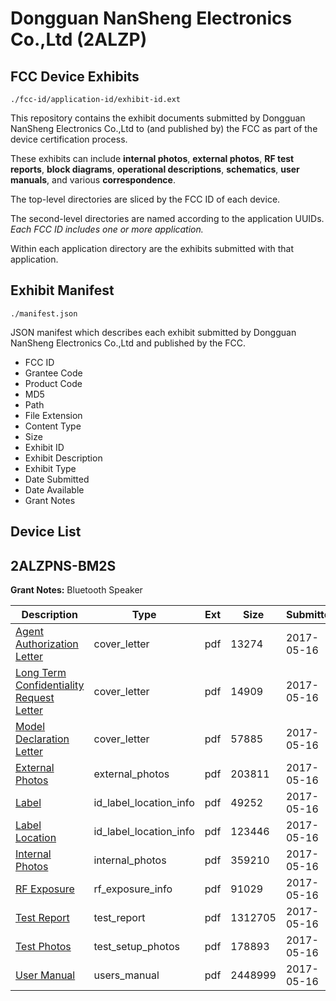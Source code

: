 # Dongguan NanSheng Electronics Co.,Ltd (2ALZP)
## FCC Device Exhibits

```
./fcc-id/application-id/exhibit-id.ext
```

This repository contains the exhibit documents submitted by Dongguan NanSheng Electronics Co.,Ltd to (and published by) the FCC as part of the device certification process.

These exhibits can include **internal photos**, **external photos**, **RF test reports**, **block diagrams**, **operational descriptions**, **schematics**, **user manuals**, and various **correspondence**.

The top-level directories are sliced by the FCC ID of each device.

The second-level directories are named according to the application UUIDs. *Each FCC ID includes one or more application.*

Within each application directory are the exhibits submitted with that application. 

## Exhibit Manifest

```
./manifest.json
```

JSON manifest which describes each exhibit submitted by Dongguan NanSheng Electronics Co.,Ltd and published by the FCC.

- FCC ID
- Grantee Code
- Product Code
- MD5
- Path
- File Extension
- Content Type
- Size
- Exhibit ID
- Exhibit Description
- Exhibit Type
- Date Submitted
- Date Available
- Grant Notes

## Device List
## 2ALZPNS-BM2S
**Grant Notes:** Bluetooth Speaker

| Description | Type | Ext | Size | Submitted | Available |
| ----------- | ---- | --- | ---- | --------- | --------- |
| [Agent Authorization Letter](2ALZPNS-BM2S/d09a65789fca08965ec15b8e0611d786/3393598.pdf) | cover_letter | pdf | 13274 | 2017-05-16 | 2017-05-16 |
| [Long Term Confidentiality Request Letter](2ALZPNS-BM2S/d09a65789fca08965ec15b8e0611d786/3393605.pdf) | cover_letter | pdf | 14909 | 2017-05-16 | 2017-05-16 |
| [Model Declaration Letter](2ALZPNS-BM2S/d09a65789fca08965ec15b8e0611d786/3393606.pdf) | cover_letter | pdf | 57885 | 2017-05-16 | 2017-05-16 |
| [External Photos](2ALZPNS-BM2S/d09a65789fca08965ec15b8e0611d786/3393600.pdf) | external_photos | pdf | 203811 | 2017-05-16 | 2017-05-16 |
| [Label](2ALZPNS-BM2S/d09a65789fca08965ec15b8e0611d786/3393601.pdf) | id_label_location_info | pdf | 49252 | 2017-05-16 | 2017-05-16 |
| [Label Location](2ALZPNS-BM2S/d09a65789fca08965ec15b8e0611d786/3393603.pdf) | id_label_location_info | pdf | 123446 | 2017-05-16 | 2017-05-16 |
| [Internal Photos](2ALZPNS-BM2S/d09a65789fca08965ec15b8e0611d786/3393604.pdf) | internal_photos | pdf | 359210 | 2017-05-16 | 2017-05-16 |
| [RF Exposure](2ALZPNS-BM2S/d09a65789fca08965ec15b8e0611d786/3393608.pdf) | rf_exposure_info | pdf | 91029 | 2017-05-16 | 2017-05-16 |
| [Test Report](2ALZPNS-BM2S/d09a65789fca08965ec15b8e0611d786/3393602.pdf) | test_report | pdf | 1312705 | 2017-05-16 | 2017-05-16 |
| [Test Photos](2ALZPNS-BM2S/d09a65789fca08965ec15b8e0611d786/3393610.pdf) | test_setup_photos | pdf | 178893 | 2017-05-16 | 2017-05-16 |
| [User Manual](2ALZPNS-BM2S/d09a65789fca08965ec15b8e0611d786/3393611.pdf) | users_manual | pdf | 2448999 | 2017-05-16 | 2017-05-16 |
